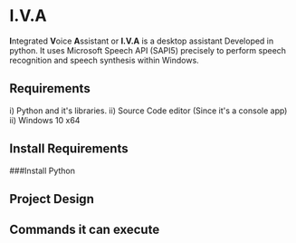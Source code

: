 # I.V.A

**I**ntegrated **V**oice **A**ssistant or **I.V.A** is a desktop assistant Developed in python. It uses Microsoft Speech API (SAPI5) precisely to perform speech recognition and speech synthesis within Windows. 

## Requirements

i) Python and it's libraries.
ii) Source Code editor (Since it's a console app) 
ii) Windows 10 x64

## Install Requirements
  ###Install Python
  

## Project Design

## Commands it can execute 






